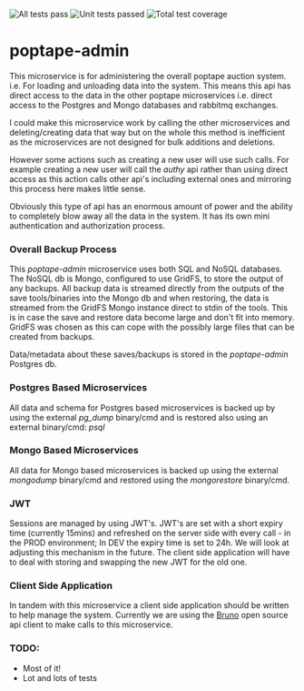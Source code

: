 ![All tests pass](https://github.com/cliveyg/poptape-admin/actions/workflows/api-tests.yml/badge.svg) ![Unit tests passed](https://img.shields.io/endpoint?url=https://gist.githubusercontent.com/cliveyg/598362f87ae7935640177e455be6de99/raw/39f38212ba32bf4da42fe5aa512add767e1c6678/total-go-tests.json&label=Total%20Tests) ![Total test coverage](https://img.shields.io/endpoint?url=https://gist.githubusercontent.com/cliveyg/598362f87ae7935640177e455be6de99/raw/39f38212ba32bf4da42fe5aa512add767e1c6678/total-lcov-coverage.json&label=Total%20Test%20Coverage) 

<!-- ![Unit tests passed](https://img.shields.io/endpoint?url=https://gist.githubusercontent.com/cliveyg/4d4c56866a2de0d9f504b5cf5916fb1b/raw/169979535ec8f58f69b6fb2cb4e4693bcbdde9bc/unit-go-tests.json&label=Unit%20Tests) ![Unit test coverage](https://img.shields.io/endpoint?url=https://gist.githubusercontent.com/cliveyg/4d4c56866a2de0d9f504b5cf5916fb1b/raw/169979535ec8f58f69b6fb2cb4e4693bcbdde9bc/unit-lcov-coverage.json&label=Unit%20Test%20Coverage) ![Integration tests passed](https://img.shields.io/endpoint?url=https://gist.githubusercontent.com/cliveyg/b1a44fe2133feeba581e388383eb76f9/raw/f907acdfd757587974d66f752bbc32f66602538a/int-go-tests.json&label=Integration%20Tests) ![Integration test coverage](https://img.shields.io/endpoint?url=https://gist.githubusercontent.com/cliveyg/b1a44fe2133feeba581e388383eb76f9/raw/f907acdfd757587974d66f752bbc32f66602538a/int-lcov-coverage.json&label=Integration%20Test%20Coverage) -->

# poptape-admin

This microservice is for administering the overall poptape auction system. i.e. For loading and unloading data into the system. This means this api has direct access to the data in the other poptape microservices i.e. direct access to the Postgres and Mongo databases and rabbitmq exchanges.

I could make this microservice work by calling the other microservices and deleting/creating data that way but on the whole this method is inefficient as the microservices are not designed for bulk additions and deletions. 

However some actions such as creating a new user will use such calls. For example creating a new user will call the *authy* api rather than using direct access as this action calls other api's including external ones and mirroring this process here makes little sense.

Obviously this type of api has an enormous amount of power and the ability to completely blow away all the data in the system. It has its own mini authentication and authorization process.

### Overall Backup Process
This _poptape-admin_ microservice uses both SQL and NoSQL databases. The NoSQL db is Mongo, configured to use GridFS, to store the output of any backups. 
All backup data is streamed directly from the outputs of the save tools/binaries into the Mongo db and when restoring, the data is streamed from the GridFS Mongo instance direct to stdin of the tools.
This is in case the save and restore data become large and don't fit into memory. GridFS was chosen as this can cope with the possibly large files that can be created from backups.

Data/metadata about these saves/backups is stored in the _poptape-admin_ Postgres db.

### Postgres Based Microservices
All data and schema for Postgres based microservices is backed up by using the external _pg_dump_ binary/cmd and is restored also using an external binary/cmd: _psql_ 

### Mongo Based Microservices
All data for Mongo based microservices is backed up using the external _mongodump_ binary/cmd and restored using the _mongorestore_ binary/cmd.

### JWT 

Sessions are managed by using JWT's. JWT's are set with a short expiry time (currently 15mins) and refreshed on the server side with every call - in the PROD environment; In DEV the expiry time is set to 24h. We will look at adjusting this mechanism in the future. The client side application will have to deal with storing and swapping the new JWT for the old one.

### Client Side Application

In tandem with this microservice a client side application should be written to help manage the system. Currently we are using the [Bruno](https://docs.usebruno.com/) open source api client to make calls to this microservice.

### TODO:
* Most of it!
* Lot and lots of tests